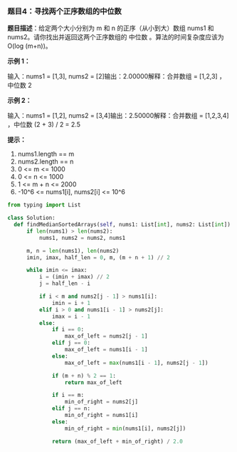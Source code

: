 ### 题目4：寻找两个正序数组的中位数

**题目描述**：给定两个大小分别为 m 和 n 的正序（从小到大）数组 nums1 和 nums2。请你找出并返回这两个正序数组的 中位数 。算法的时间复杂度应该为 O(log (m+n))。

**示例 1：**

输入：nums1 = [1,3], nums2 = [2]输出：2.00000解释：合并数组 = [1,2,3] ，中位数 2

**示例 2：**

输入：nums1 = [1,2], nums2 = [3,4]输出：2.50000解释：合并数组 = [1,2,3,4] ，中位数 (2 + 3) / 2 = 2.5

**提示：**

1. nums1.length == m
2. nums2.length == n
3. 0 <= m <= 1000
4. 0 <= n <= 1000
5. 1 <= m + n <= 2000
6. -10^6 <= nums1[i], nums2[i] <= 10^6



```python
from typing import List

class Solution:
  def findMedianSortedArrays(self, nums1: List[int], nums2: List[int]) -> float:
      if len(nums1) > len(nums2):
          nums1, nums2 = nums2, nums1

      m, n = len(nums1), len(nums2)
      imin, imax, half_len = 0, m, (m + n + 1) // 2

      while imin <= imax:
          i = (imin + imax) // 2
          j = half_len - i

          if i < m and nums2[j - 1] > nums1[i]:
              imin = i + 1
          elif i > 0 and nums1[i - 1] > nums2[j]:
              imax = i - 1
          else:
              if i == 0:
                  max_of_left = nums2[j - 1]
              elif j == 0:
                  max_of_left = nums1[i - 1]
              else:
                  max_of_left = max(nums1[i - 1], nums2[j - 1])

              if (m + n) % 2 == 1:
                  return max_of_left

              if i == m:
                  min_of_right = nums2[j]
              elif j == n:
                  min_of_right = nums1[i]
              else:
                  min_of_right = min(nums1[i], nums2[j])

              return (max_of_left + min_of_right) / 2.0
```
